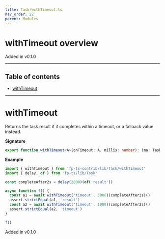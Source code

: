 ```yaml
---
title: Task/withTimeout.ts
nav_order: 22
parent: Modules
---
```


# withTimeout overview

Added in v0.1.0

---

<h2 class="text-delta">Table of contents</h2>

- [withTimeout](#withtimeout)

---

# withTimeout

Returns the task result if it completes within a timeout, or a fallback value instead.

**Signature**

```ts
export function withTimeout<A>(onTimeout: A, millis: number): (ma: Task<A>) => Task<A> { ... }
```

**Example**

```ts
import { withTimeout } from 'fp-ts-contrib/lib/Task/withTimeout'
import { delay, of } from 'fp-ts/lib/Task'

const completeAfter2s = delay(2000)(of('result'))

async function f() {
  const a1 = await withTimeout('timeout', 3000)(completeAfter2s)()
  assert.strictEqual(a1, 'result')
  const a2 = await withTimeout('timeout', 1000)(completeAfter2s)()
  assert.strictEqual(a2, 'timeout')
}

f()
```

Added in v0.1.0
